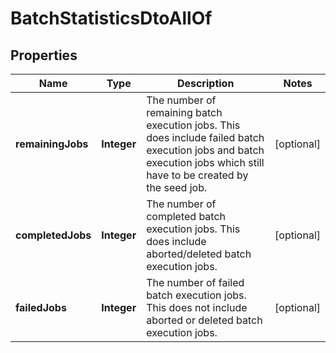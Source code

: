 

# BatchStatisticsDtoAllOf

## Properties

Name | Type | Description | Notes
------------ | ------------- | ------------- | -------------
**remainingJobs** | **Integer** | The number of remaining batch execution jobs. This does include failed batch execution jobs and batch execution jobs which still have to be created by the seed job. |  [optional]
**completedJobs** | **Integer** | The number of completed batch execution jobs. This does include aborted/deleted batch execution jobs. |  [optional]
**failedJobs** | **Integer** | The number of failed batch execution jobs. This does not include aborted or deleted batch execution jobs. |  [optional]



